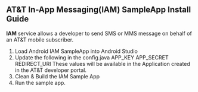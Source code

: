## AT&T In-App Messaging(IAM) SampleApp Install Guide
**IAM** service allows a developer to send SMS or MMS message on behalf of an AT&T mobile subscriber.

1. Load Android IAM SampleApp into Android Studio
2. Update the following in the config.java
	APP_KEY
	APP_SECRET
	REDIRECT_URI
	These values will be available in the Application created in the AT&T developer portal.
3. Clean & Build the IAM Sample App
4. Run the sample app.